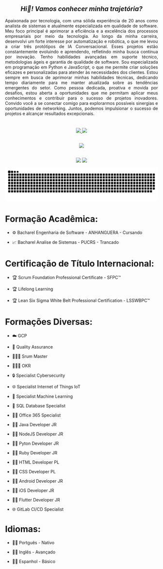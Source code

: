 <span align="center">


## *Hi🖖! Vamos conhecer minha trajetória?*

</span>

<span align="justify">
  
Apaixonada por tecnologia, com uma sólida experiência de 20 anos como analista de sistemas e atualmente especializada em qualidade de software. Meu foco principal é aprimorar a eficiência e a excelência dos processos empresariais por meio da tecnologia.
Ao longo da minha carreira, desenvolvi um forte interesse por automatização e robótica, o que me levou a criar três protótipos de IA Conversacional. Esses projetos estão constantemente evoluindo e aprendendo, refletindo minha busca contínua por inovação. Tenho habilidades avançadas em suporte técnico, metodologias ágeis e garantia de qualidade de software. Sou especializada em programação em Python e JavaScript, o que me permite criar soluções eficazes e personalizadas para atender às necessidades dos clientes.
Estou sempre em busca de aprimorar minhas habilidades técnicas, dedicando tempo diariamente para me manter atualizada sobre as tendências emergentes do setor. Como pessoa dedicada, proativa e movida por desafios, estou aberta a oportunidades que me permitam aplicar meus conhecimentos e contribuir para o sucesso de projetos inovadores.
Convido você a se conectar comigo para explorarmos possíveis sinergias e oportunidades de networking. Juntos, podemos impulsionar o sucesso de projetos e alcançar resultados excepcionais.
  
</span>

#

<span align="center">
  
<div align="center">
  <a href="https://github.com/fefitt">
  <img height="180em" src="https://github-readme-stats.vercel.app/api?username=fefitti&show_icons=true&theme=codeSTACKr&include_all_commits=true&count_private=true"/>
  <img height="180em" src="https://github-readme-stats.vercel.app/api/top-langs/?username=fefitti&layout=compact&langs_count=7&theme=codeSTACKr"/>
</div>
<div style="display: inline_block"><br>
<p align="center">
  <a href="https://skillicons.dev">
    <img src="https://skillicons.dev/icons?i=arduino,aws,azure,c,cs,cpp,css,discord,django,dotnet,dynamodb,eclipse,figma,git,github,gitlab,gherkin,gtk,haxe,html,java,js,jenkins,jest,jquery,latex,kubernetes,matlab,maven,mysql,nodejs,postgres,powershell,postgres,py,pytorch,r,react,redux,sass,spring,selenium,tensorflow,ts,unity,v,visualstudio,vscode" />
  </a>
</p>          
</div>
  
  ##
 
<div> 
  <a href = "mailto:fefitti@gmail.com"><img src="https://img.shields.io/badge/-Gmail-%23333?style=for-the-badge&logo=gmail&logoColor=white" target="_blank"></a>
  <a href="https://www.linkedin.com/in/fefitti/" target="_blank"><img src="https://img.shields.io/badge/-LinkedIn-%230077B5?style=for-the-badge&logo=linkedin&logoColor=white" target="_blank"></a> 
 
  ![Snake animation](https://raw.githubusercontent.com/Platane/snk/output/github-contribution-grid-snake.svg)
 
</div>
  
  </span>
  

  
<span align="justify">
 
# Formação Acadêmica:

- ⚙️ Bacharel Engenharia de Software - ANHANGUERA - Cursando

- 📈 Bacharel Analise de Sistemas - PUCRS - Trancado


# Certificação de Título Internacional: 

- 🏆 Scrum Foundation Professional Certificate - SFPC™

- 🏆 Lifelong Learning

- 🏆 Lean Six Sigma White Belt Professional Certification - LSSWBPC™

 

# Formações Diversas:

-  ☁️  GCP
  
-  🐞  Quality Assurance 

-  👩🏻‍💼 Srum Master 

-  👩🏻‍💼 OKR

- 🔒  Specialist Cybersecurity 

- 🌐  Specialist Internet of Things IoT
  
- 🤖  Specialist Machine Learning 

-  🚀  SQL Database Specialist 

-  👩‍🚀 Office 365 Specialist

- 👩‍💻  Java Developer JR

- 👩‍💻 NodeJS Developer JR

- 👩‍💻 Pyton Developer JR

- 👩‍💻 Ruby Developer JR

- 👩‍💻 HTML Developer PL

- 👩‍💻 CSS Developer PL

- 👩‍💻 Android Developer JR

- 👩‍💻 iOS Developer JR

- 👩‍💻 Flutter Developer JR

- 🌐  GitLab CI/CD Specialist

# Idiomas:

 -  👩‍🏫  Portguês - Nativo

 -  👩‍🏫  Inglês - Avançado 
 
 -  👩‍🏫  Espanhol - Básico

  
</span>
